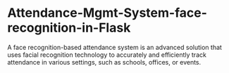 # Attendance-Mgmt-System-face-recognition-in-Flask
A face recognition-based attendance system is an advanced solution that uses facial recognition technology to accurately and efficiently track attendance in various settings, such as schools, offices, or events. 
